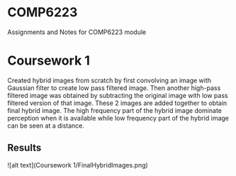 # COMP6223
Assignments and Notes for COMP6223 module
<h1>Coursework 1</h1>
Created hybrid images from scratch by first convolving an image with Gaussian filter to create low pass filtered image. Then another high-pass filtered image was obtained by subtracting the original image with low pass filtered version of that image. These 2 images are added together to obtain final hybrid image. The high frequency part of the hybrid image dominate perception when it is available while low frequency part of the hybrid image can be seen at a distance.
<h2>Results</h2>
![alt text](Coursework 1/FinalHybridImages.png)
